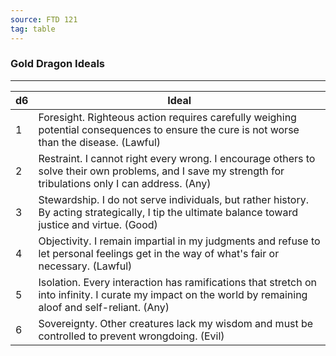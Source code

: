 ```yaml
---
source: FTD 121
tag: table
---
```


### Gold Dragon Ideals
---
|d6|Ideal|
|----|------------|
|1|Foresight. Righteous action requires carefully weighing potential consequences to ensure the cure is not worse than the disease. (Lawful)|
|2|Restraint. I cannot right every wrong. I encourage others to solve their own problems, and I save my strength for tribulations only I can address. (Any)|
|3|Stewardship. I do not serve individuals, but rather history. By acting strategically, I tip the ultimate balance toward justice and virtue. (Good)|
|4|Objectivity. I remain impartial in my judgments and refuse to let personal feelings get in the way of what's fair or necessary. (Lawful)|
|5|Isolation. Every interaction has ramifications that stretch on into infinity. I curate my impact on the world by remaining aloof and self-reliant. (Any)|
|6|Sovereignty. Other creatures lack my wisdom and must be controlled to prevent wrongdoing. (Evil)|
